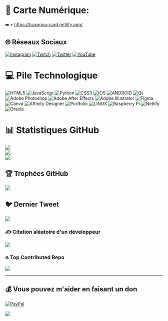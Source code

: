 # 💫 Carte Numérique:
   ➡️ • https://traxxouu-card.netlify.app/


## 🌐 Réseaux Sociaux
[![Instagram](https://img.shields.io/badge/Instagram-%23E4405F.svg?logo=Instagram&logoColor=white)](https://instagram.com/maelrls) [![Twitch](https://img.shields.io/badge/Twitch-%239146FF.svg?logo=Twitch&logoColor=white)](https://www.twitch.tv/traxxouu) [![Twitter](https://img.shields.io/badge/Twitter-%231DA1F2.svg?logo=Twitter&logoColor=white)](https://twitter.com/@Fra_Trax) [![YouTube](https://img.shields.io/badge/YouTube-%23FF0000.svg?logo=YouTube&logoColor=white)](https://youtube.com/@frtrax9534) 

# 💻 Pile Technologique
![HTML5](https://img.shields.io/badge/html5-%23E34F26.svg?style=for-the-badge&logo=html5&logoColor=white) ![JavaScript](https://img.shields.io/badge/javascript-%23323330.svg?style=for-the-badge&logo=javascript&logoColor=%23F7DF1E) ![Python](https://img.shields.io/badge/python-3670A0?style=for-the-badge&logo=python&logoColor=ffdd54) ![CSS3](https://img.shields.io/badge/css3-%231572B6.svg?style=for-the-badge&logo=css3&logoColor=white) ![IOS](https://img.shields.io/badge/IOS-%2320232a.svg?style=for-the-badge&logo=apple&logoColor=white) ![ANDROID](https://img.shields.io/badge/android-%2320232a.svg?style=for-the-badge&logo=android&logoColor=%a4c639) ![Qt](https://img.shields.io/badge/Qt-%23217346.svg?style=for-the-badge&logo=Qt&logoColor=white) ![Adobe Photoshop](https://img.shields.io/badge/adobephotoshop-%2331A8FF.svg?style=for-the-badge&logo=adobephotoshop&logoColor=white) ![Adobe After Effects](https://img.shields.io/badge/Adobe%20After%20Effects-9999FF.svg?style=for-the-badge&logo=Adobe%20After%20Effects&logoColor=white) ![Adobe Illustrator](https://img.shields.io/badge/adobeillustrator-%23FF9A00.svg?style=for-the-badge&logo=adobeillustrator&logoColor=white) 	![Figma](https://img.shields.io/badge/figma-%23F24E1E.svg?style=for-the-badge&logo=figma&logoColor=white) ![Canva](https://img.shields.io/badge/Canva-%2300C4CC.svg?style=for-the-badge&logo=Canva&logoColor=white) ![Affinity Designer](https://img.shields.io/badge/affinitydesginer-%231B72BE.svg?style=for-the-badge&logo=affinity-designer&logoColor=white) ![Portfolio](https://img.shields.io/badge/Portfolio-%23000000.svg?style=for-the-badge&logo=firefox&logoColor=#FF7139) ![LINUX](https://img.shields.io/badge/Linux-FCC624?style=for-the-badge&logo=linux&logoColor=black) ![Raspberry Pi](https://img.shields.io/badge/-RaspberryPi-C51A4A?style=for-the-badge&logo=Raspberry-Pi) ![Netlify](https://img.shields.io/badge/netlify-%23000000.svg?style=for-the-badge&logo=netlify&logoColor=#00C7B7) ![Oracle](https://img.shields.io/badge/Oracle-F80000?style=for-the-badge&logo=oracle&logoColor=white)
# 📊 Statistiques GitHub
![](https://github-readme-stats.vercel.app/api?username=traxxouu&theme=chartreuse-dark&hide_border=false&include_all_commits=true&count_private=true)<br/>
![](https://github-readme-streak-stats.herokuapp.com/?user=traxxouu&theme=chartreuse-dark&hide_border=false)<br/>
![](https://github-readme-stats.vercel.app/api/top-langs/?username=traxxouu&theme=chartreuse-dark&hide_border=false&include_all_commits=true&count_private=true&layout=compact)

## 🏆 Trophées GitHub
![](https://github-profile-trophy.vercel.app/?username=traxxouu&theme=radical&no-frame=true&no-bg=true&margin-w=4)

## 🐦 Dernier Tweet
[![](https://gtce.itsvg.in/api?username=@traxxouu)](https://github.com/VishwaGauravIn/github-twitter-card-embed)

### ✍️ Citation aléatoire d'un développeur
![](https://quotes-github-readme.vercel.app/api?type=horizontal&theme=dark)

### 🔝 Top Contributed Repo
![](https://github-contributor-stats.vercel.app/api?username=traxxouu&limit=5&theme=tokyonight&combine_all_yearly_contributions=true)

---
  ## 💰 Vous pouvez m'aider en faisant un don
  [![PayPal](https://img.shields.io/badge/PayPal-00457C?style=for-the-badge&logo=paypal&logoColor=white)](https://paypal.me/frtrax?country.x=FR&locale.x=fr_FR) 

  

<!-- Proudly created with GPRM ( https://gprm.itsvg.in ) -->


[![](https://visitcount.itsvg.in/api?id=traxxouu&label=Profile%20Views&color=12&icon=0&pretty=true)](https://visitcount.itsvg.in)
